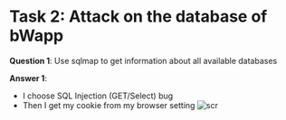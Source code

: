 # Task 2: Attack on the database of bWapp 

**Question 1**: Use sqlmap to get information about all available databases

**Answer 1**:
-   I choose SQL Injection (GET/Select) bug
-   Then I get my cookie from my browser setting
![scr]()



